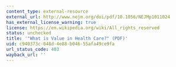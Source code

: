 ```yaml
---
content_type: external-resource
external_url: http://www.nejm.org/doi/pdf/10.1056/NEJMp1011024
has_external_license_warning: true
license: https://en.wikipedia.org/wiki/All_rights_reserved
status: unchecked
title: '"What is Value in Health Care?" (PDF)'
uid: c940373c-048d-4e88-b046-55afa49ce9fa
url_status_code: 403
wayback_url: ''
---
```


